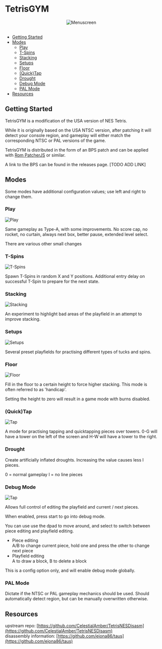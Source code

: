 
# TetrisGYM

<div align="center">
    <img src="./screens/menu.png" alt="Menuscreen">
    <br>
</div>
<br>

* [Getting Started](#guide)
* [Modes](#modes)
    * [Play](#play)
    * [T-Spins](#tspins)
    * [Stacking](#stacking)
    * [Setups](#setups)
    * [Floor](#floor)
    * [(Quick)Tap](#tap)
    * [Drought](#drought)
    * [Debug Mode](#debug)
    * [PAL Mode](#pal)
* [Resources](#resources)

## Getting Started

TetrisGYM is a modification of the USA version of NES Tetris.

While it is originally based on the USA NTSC version, after patching it will detect your console region, and gameplay will either match the corresponding NTSC or PAL versions of the game.

TetrisGYM is distributed in the form of an BPS patch and can be applied with [Rom PatcherJS](https://www.romhacking.net/patch/) or similar.

A link to the BPS can be found in the releases page. [TODO ADD LINK]

## Modes

Some modes have additional configuration values; use left and right to change them.

### Play

![Play](/screens/play.png)

Same gameplay as Type-A, with some improvements. No score cap, no rocket, no curtain, always next box, better pause, extended level select.

There are various other small changes

### T-Spins

![T-Spins](/screens/tspins.png)

Spawn T-Spins in random X and Y positions. Additional entry delay on successful T-Spin to prepare for the next state.

### Stacking

![Stacking](/screens/stacking.png)

An experiment to highlight bad areas of the playfield in an attempt to improve stacking.

### Setups

![Setups](/screens/setups.png)

Several preset playfields for practising different types of tucks and spins.

### Floor

![Floor](/screens/floor.png)

Fill in the floor to a certain height to force higher stacking. This mode is often referred to as 'handicap'.

Setting the height to zero will result in a game mode with burns disabled.

### (Quick)Tap

![Tap](/screens/tap.png)

A mode for practising tapping and quicktapping pieces over towers. 0-G will have a tower on the left of the screen and H-W will have a tower to the right.

### Drought

Create artificially inflated droughts. Increasing the value causes less I pieces.

0 = normal gameplay I = no line pieces

### Debug Mode

![Tap](/screens/debug.png)

Allows full control of editing the playfield and current / next pieces.

When enabled, press start to go into debug mode.

You can use use the dpad to move around, and select to switch between piece editing and playfield editing.

* Piece editing  
        A/B to change current piece, hold one and press the other to change next piece
* Playfield editing  
        A to draw a block, B to delete a block

This is a config option only, and will enable debug mode globally.

### PAL Mode

Dictate if the NTSC or PAL gameplay mechanics should be used. Should automatically detect region, but can be manually overwritten otherwise.

## Resources

upstream repo: [https://github.com/CelestialAmber/TetrisNESDisasm](https://github.com/CelestialAmber/TetrisNESDisasm)  
disassembly information: [https://github.com/ejona86/taus](https://github.com/ejona86/taus)

